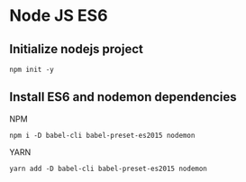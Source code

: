 # Node JS ES6


## Initialize nodejs project

```shell
npm init -y
```

## Install ES6 and nodemon dependencies

NPM

```shell
npm i -D babel-cli babel-preset-es2015 nodemon
```

YARN

```shell
yarn add -D babel-cli babel-preset-es2015 nodemon
```